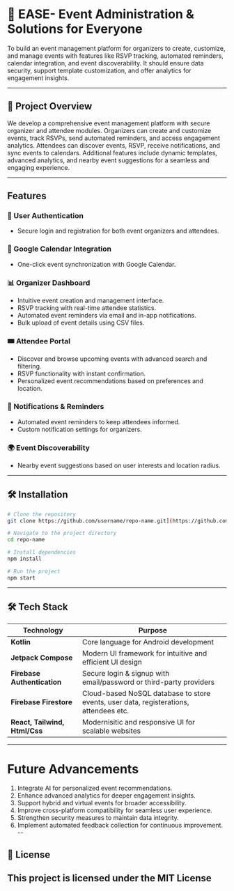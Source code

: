 # 🚀 EASE- Event Administration & Solutions for Everyone

To build an event management platform for organizers to create, customize, and manage events with features like RSVP tracking, automated reminders, calendar integration, 
and event discoverability. It should ensure data security, support template customization, and offer analytics for engagement insights.


---

## 📖 Project Overview

We develop a comprehensive event management platform with secure organizer and attendee modules. Organizers can create and customize events, track RSVPs, send automated reminders,
and access engagement analytics. Attendees can discover events, RSVP, receive notifications, and sync events to calendars. Additional features include dynamic templates, 
advanced analytics, and nearby event suggestions for a seamless and engaging experience.

---

## Features  

### 🔐 User Authentication  
- Secure login and registration for both event organizers and attendees.

### 📅 Google Calendar Integration  
- One-click event synchronization with Google Calendar. 

### 📊 Organizer Dashboard  
- Intuitive event creation and management interface.  
- RSVP tracking with real-time attendee statistics.  
- Automated event reminders via email and in-app notifications.  
- Bulk upload of event details using CSV files.  

### 🎟️ Attendee Portal  
- Discover and browse upcoming events with advanced search and filtering.  
- RSVP functionality with instant confirmation.  
- Personalized event recommendations based on preferences and location.  

### 🔔 Notifications & Reminders  
- Automated event reminders to keep attendees informed.  
- Custom notification settings for organizers.  

### 🌍 Event Discoverability  
- Nearby event suggestions based on user interests and location radius.  

---

## 🛠️ Installation

```bash
# Clone the repository
git clone https://github.com/username/repo-name.git](https://github.com/SaxenaAmogh/EASE.git

# Navigate to the project directory
cd repo-name

# Install dependencies
npm install

# Run the project
npm start
```
---

## 🛠️ Tech Stack

| **Technology**           | **Purpose**  |
|-------------------------|-------------|
| **Kotlin**             | Core language for Android development  |
| **Jetpack Compose**    | Modern UI framework for intuitive and efficient UI design |
| **Firebase Authentication** | Secure login & signup with email/password or third-party providers |
| **Firebase Firestore** | Cloud-based NoSQL database to store events, user data, registerations, attendees etc. |
| **React, Tailwind, Html/Css** | Modernisitic and responsive UI for scalable websites |

---

# Future Advancements
1) Integrate AI for personalized event recommendations.
2) Enhance advanced analytics for deeper engagement insights.
3) Support hybrid and virtual events for broader accessibility.
4) Improve cross-platform compatibility for seamless user experience.
5) Strengthen security measures to maintain data integrity.
6) Implement automated feedback collection for continuous improvement.
--
## 📜 License
This project is licensed under the MIT License
--
